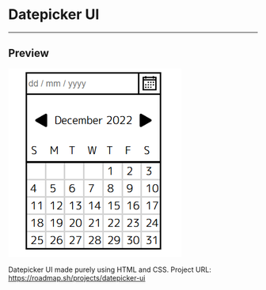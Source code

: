 # Datepicker UI
---

## Preview

<img src="./assets/des-1.png">

Datepicker UI made purely using HTML and CSS.
Project URL: https://roadmap.sh/projects/datepicker-ui